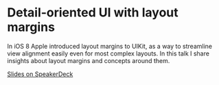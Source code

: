 # Detail-oriented UI with layout margins

In iOS 8 Apple introduced layout margins to UIKit, as a way to streamline view alignment easily even for most complex layouts. In this talk I share insights about layout margins and concepts around them.

[Slides on SpeakerDeck](https://speakerdeck.com/hybridcattt/detail-oriented-ui-with-layout-margins)
